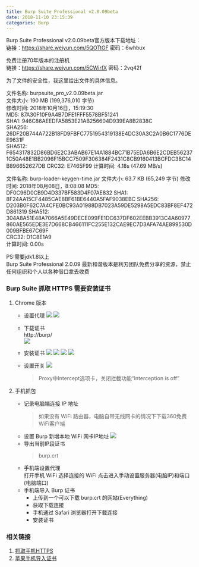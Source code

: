 ```yaml
---
title: Burp Suite Professional v2.0.09beta  
date: 2018-11-10 23:15:39  
categories: Burp  
---
```


Burp Suite Professional v2.0.09beta官方版本下载地址：  
链接：https://share.weiyun.com/5QOTtGF 密码：6whbux  


免费注册70年版本的注册机  
链接：https://share.weiyun.com/5CWirfX 密码：2vq42f  

为了文件的安全性，我这里给出文件的具体信息。  

文件名称: burpsuite_pro_v2.0.09beta.jar  
文件大小: 190 MB (199,376,010 字节)  
修改时间: 2018年10月16日，15:19:30  
MD5: 87A30F10F9A4B7DFE1FFF5578BF51241  
SHA1: 946C86AEEDFA5853E21AB256604D939EA8B2838C  
SHA256: 26DF20B744A722B18FD9FBFC7751954319138E4DC30A3C2A0B6C1776DEE9631F  
SHA512:   F654317832D86BD6E2C3ABAB67E14A1884BC71B75EDA6B6E2CDEB562371C50A48E1BB2096F15BCC7509F306384F2431C8CB9160413BCFDC3BC14B896652627DB
CRC32: E7465F99
计算时间: 4.18s (47.69 MB/s)

文件名称: burp-loader-keygen-time.jar
文件大小: 63.7 KB (65,249 字节)
修改时间: 2018年08月08日，8:08:08
MD5: DF0C96D0CB9D4D337BF583D4F07AE832
SHA1: 8F24AA15CF4485CAE8BF61BE6440A5FAF9038EBC
SHA256: D203B0F62C7A4CFE0BC93A01988DB7023A59DE5298A5EDC83BF8EF472D861319
SHA512: 304A8A51E48A7066A5E49DECE099FE1DC637DF602EEBB3913C4A60977860AE565EDE3E7D668CB466111FC255E132CAE9EC7D3AFA74AE899530D009BFBE67C69F  
CRC32: D1C8E1A9  
计算时间: 0.00s  


PS:需要jdk1.8以上  
Burp Suite Professional 2.0.09 最新和谐版本是利刃团队免费分享的资源，禁止任何组织和个人以各种借口拿去收费  


### Burp Suite 抓取 HTTPS 需要安装证书
1. Chrome 版本
   - 设置代理
     ![](/assets/posts/20200328214331.png)
     ![](/assets/posts/20200328214450.png)
   - 下载证书  
     http://burp/  
     ![](/assets/posts/20200328214480.png)

   - 安装证书
     ![](/assets/posts/20200328214554.png)
     ![](/assets/posts/20200328214627.png)
     ![](/assets/posts/20200328214724.png)
     ![](/assets/posts/20200328214809.png)
     
   - 设置开关
    ![](/assets/posts/20200328220216.png)
     > Proxy中Intercept选项卡，关闭拦截功能“Interception is off”  

2. 手机抓包
   - 记录电脑端连接 IP 地址
     > 如果没有 WiFi 路由器，电脑自带无线网卡的情况下下载360免费WiFi客户端
   - 设置 Burp 新增本地 WiFi 网卡IP地址 
     ![](/assets/posts/20200328225511.png)
   - 导出当前IP段证书
     > burp.crt
   - 手机端设置代理  
     打开手机 WiFi 选择连接的 WiFi 点击进入手动设置服务器(电脑IP)和端口(电脑端口)
   - 手机端导入 Burp 证书  
     - 上传到一个可以下载 burp.crt 的网站(Everything)
     - 获取下载连接
     - 手机通过 Safari 浏览器打开下载连接
     - 安装证书

### 相关链接
1. [抓取手机HTTPS](https://blog.csdn.net/qq_29277155/article/details/52548630)  
2. [苹果手机导入证书](http://blog.sina.com.cn/s/blog_a03baecd0102xc7l.html)

